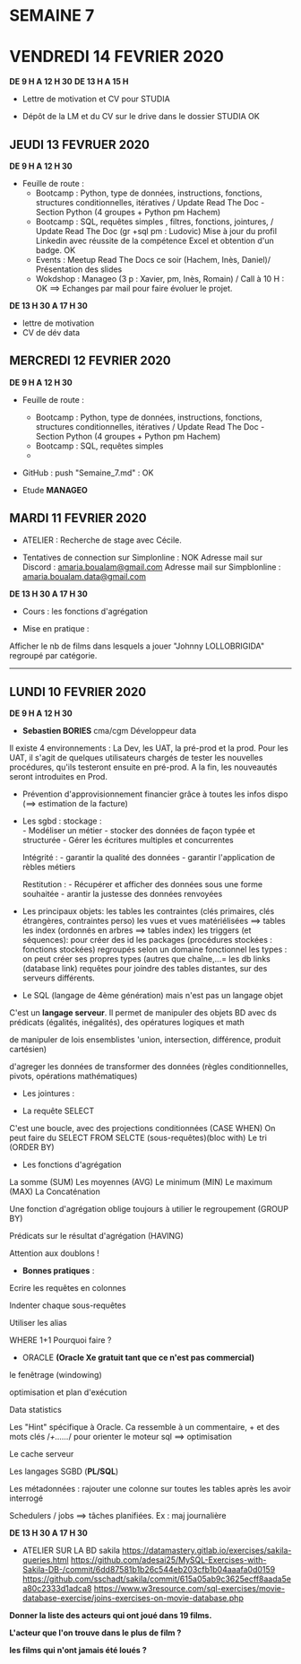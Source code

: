 SEMAINE 7
=========

VENDREDI 14 FEVRIER 2020
========================

**DE 9 H A 12 H 30**
**DE 13 H A 15 H**

- Lettre de motivation et CV pour STUDIA

- Dépôt de la LM et du CV sur le drive dans le dossier STUDIA OK


JEUDI 13 FEVRUER 2020
---------------------

**DE 9 H A 12 H 30**

- Feuille de route :
	- Bootcamp : Python, type de données, instructions, fonctions, structures conditionnelles, itératives / Update Read The Doc -Section Python (4 groupes  + Python pm Hachem)
 	- Bootcamp : SQL, requêtes simples , filtres, fonctions, jointures, / Update Read The Doc (gr +sql pm : Ludovic)
	 Mise à jour du profil Linkedin avec réussite de la compétence Excel et obtention d'un badge. OK
	- Events : Meetup Read The Docs ce soir (Hachem, Inès, Daniel)/ Présentation des slides
	- Wokdshop : Manageo (3 p : Xavier, pm, Inès, Romain) / Call à 10 H : OK ==> Echanges par mail pour faire évoluer le projet.

**DE 13 H 30 A 17 H 30**

- lettre de motivation
- CV de dév data 


MERCREDI 12 FEVRIER 2020
------------------------

**DE 9 H A 12 H 30**


- Feuille de route :
	- Bootcamp : Python, type de données, instructions, fonctions, structures conditionnelles, itératives / Update Read The Doc -Section Python (4 groupes  + Python pm Hachem)
 	- Bootcamp : SQL, requêtes simples
	-


- GitHub : push "Semaine_7.md" : OK

- Etude **MANAGEO**


MARDI 11 FEVRIER 2020
---------------------



- ATELIER : Recherche de stage avec Cécile.

- Tentatives de connection sur Simplonline : NOK
  Adresse mail sur Discord : amaria.boualam@gmail.com
  Adresse mail sur Simpblonline : amaria.boualam.data@gmail.com


**DE 13 H 30 A 17 H 30**

- Cours : les fonctions d'agrégation

- Mise en pratique :

Afficher le nb de films dans lesquels a jouer "Johnny LOLLOBRIGIDA" regroupé par catégorie.

_________________________________________________________________________________________________________________________________________________________

LUNDI 10 FEVRIER 2020
---------------------

**DE 9 H A 12 H 30**


- **Sebastien BORIES** cma/cgm Développeur data

Il existe 4 environnements : La Dev, les UAT, la pré-prod et la prod. Pour les UAT, il s'agit de quelques utilisateurs chargés de tester les nouvelles procédures, qu'ils testeront ensuite en pré-prod. A la fin, les nouveautés seront introduites en Prod.

- Prévention d'approvisionnement financier grâce à toutes les infos dispo (==> estimation de la facture)

- Les sgbd : 
	stockage :	
			- Modéliser un métier
			- stocker des données de façon typée et structurée
			- Gérer les écritures multiples et concurrentes

	Intégrité :	
			- garantir la qualité des données
			- garantir l'application de rèbles métiers

	Restitution : 
			- Récupérer et afficher des données sous une forme souhaitée
			- arantir la justesse des données renvoyées

- Les principaux objets: 
			les tables
			les contraintes (clés primaires, clés étrangères, contraintes perso)
			les vues et vues matériélisées ==> tables
			les index (ordonnés en arbres ==> tables index)
			les triggers (et séquences): pour créer des id 
			les packages (procédures stockées : fonctions stockées) regroupés selon un domaine fonctionnel
			les types : on peut créer ses propres types (autres que chaîne,...=
			les db links (database link) requêtes pour joindre des tables distantes, sur des serveurs différents.

- Le SQL (langage de 4ème génération) mais n'est pas un langage objet

C'est un **langage serveur**.
Il permet de manipuler des objets BD avec ds prédicats (égalités, inégalités), des opératures logiques et math

de manipuler de lois ensemblistes 'union, intersection, différence, produit cartésien)

d'agreger les données
de transformer des données (règles conditionnelles, pivots, opérations mathématiques)


- Les jointures : 

- La requête SELECT

C'est une boucle, avec des projections conditionnées (CASE WHEN)
On peut faire du SELECT FROM SELCTE (sous-requêtes)(bloc with)
Le tri (ORDER BY)

- Les fonctions d'agrégation

La somme (SUM)
Les moyennes (AVG)
Le minimum (MIN)
Le maximum (MAX)
La Concaténation


Une fonction d'agrégation oblige toujours à utilier le regroupement (GROUP BY)

Prédicats sur le résultat d'agrégation (HAVING)

Attention aux doublons !

- **Bonnes pratiques** :

Ecrire les requêtes en colonnes

Indenter chaque sous-requêtes

Utiliser les alias

WHERE 1+1 Pourquoi faire ?


- ORACLE **(Oracle Xe gratuit tant que ce n'est pas commercial)**

le fenêtrage (windowing)

optimisation et plan d'exécution

Data statistics

Les "Hint" spécifique à Oracle. Ca ressemble à un commentaire, + et des mots clés /*+......*/ pour orienter le moteur sql ==> optimisation

Le cache serveur

Les langages SGBD (**PL/SQL**)

Les métadonnées : rajouter une colonne sur toutes les tables après les avoir interrogé

Schedulers / jobs ==> tâches planifiées. Ex : maj journalière

**DE 13 H 30 A 17 H 30**


- ATELIER SUR LA BD sakila
https://datamastery.gitlab.io/exercises/sakila-queries.html
https://github.com/adesai25/MySQL-Exercises-with-Sakila-DB-/commit/6dd87581b1b26c544eb203cfb1b04aaafa0d0159
https://github.com/sschadt/sakila/commit/615a05ab9c3625ecff8aada5ea80c2333d1adca8
https://www.w3resource.com/sql-exercises/movie-database-exercise/joins-exercises-on-movie-database.php



**Donner la liste des acteurs qui ont joué dans 19 films.**


**L'acteur que l'on trouve dans le plus de film ?**


**les films qui n'ont jamais été loués ?**


